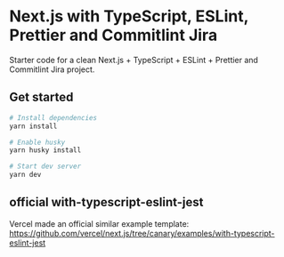 # Next.js with TypeScript, ESLint, Prettier and Commitlint Jira

Starter code for a clean Next.js + TypeScript + ESLint + Prettier and Commitlint Jira project.

## Get started

```sh
# Install dependencies
yarn install

# Enable husky
yarn husky install

# Start dev server
yarn dev
```

## official with-typescript-eslint-jest

Vercel made an official similar example template: https://github.com/vercel/next.js/tree/canary/examples/with-typescript-eslint-jest
